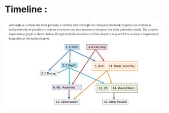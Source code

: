 # Timeline : 
![Book timeline](https://github.com/prakhar-luke-dev/Dive-into-systems/blob/adbe45bb1c4e77ace21bea6782d98dce3b74a093/timeline.png)
